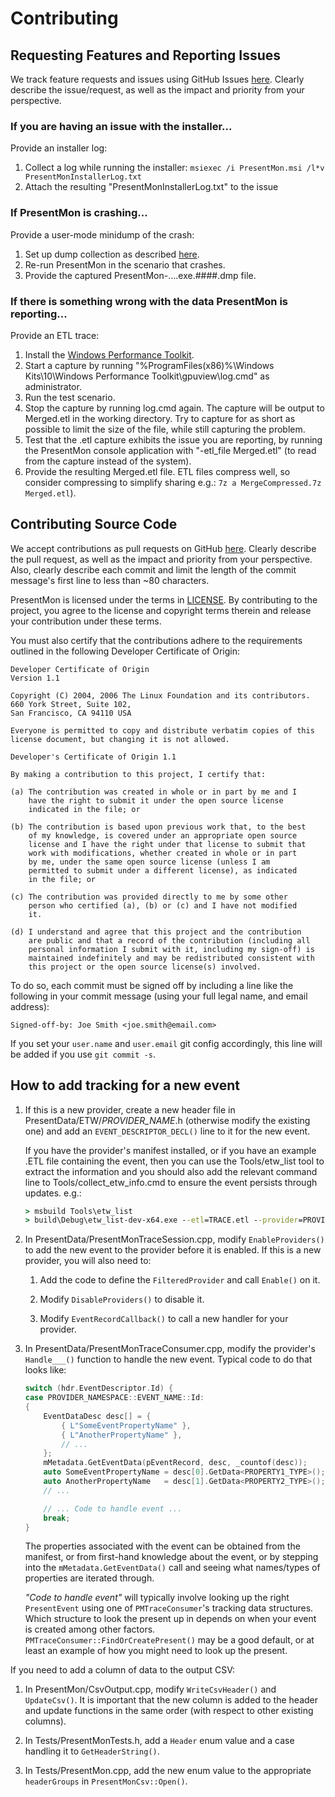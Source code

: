 # Contributing

## Requesting Features and Reporting Issues

We track feature requests and issues using GitHub Issues [here](https://github.com/GameTechDev/PresentMon/issues).  Clearly describe the issue/request, as well as the impact and priority from your perspective.

### If you are having an issue with the installer...

Provide an installer log:

1. Collect a log while running the installer: `msiexec /i PresentMon.msi /l*v PresentMonInstallerLog.txt`
2. Attach the resulting "PresentMonInstallerLog.txt" to the issue

### If PresentMon is crashing...

Provide a user-mode minidump of the crash:

1. Set up dump collection as described [here](https://docs.microsoft.com/en-us/windows/win32/wer/collecting-user-mode-dumps).
2. Re-run PresentMon in the scenario that crashes.
3. Provide the captured PresentMon-....exe.####.dmp file.

### If there is something wrong with the data PresentMon is reporting...

Provide an ETL trace:

1. Install the [Windows Performance Toolkit](https://www.google.com/search?q=windows+performance+toolkit+download&btnI).
2. Start a capture by running "%ProgramFiles(x86)%\Windows Kits\10\Windows Performance Toolkit\gpuview\log.cmd" as administrator.
3. Run the test scenario.
4. Stop the capture by running log.cmd again. The capture will be output to Merged.etl in the working directory.  Try to capture for as short as possible to limit the size of the file, while still capturing the problem.
5. Test that the .etl capture exhibits the issue you are reporting, by running the PresentMon console application with "-etl_file Merged.etl" (to read from the capture instead of the system).
6. Provide the resulting Merged.etl file.  ETL files compress well, so consider compressing to simplify sharing e.g.: `7z a MergeCompressed.7z Merged.etl`).

## Contributing Source Code

We accept contributions as pull requests on GitHub [here](https://github.com/GameTechDev/PresentMon/pulls). Clearly describe the pull request, as well as the impact and priority from your perspective.  Also, clearly describe each commit and limit the length of the commit message's first line to less than ~80 characters.

PresentMon is licensed under the terms in [LICENSE](https://github.com/GameTechDev/PresentMon/blob/main/LICENSE.txt). By contributing to the project, you agree to the license and copyright terms therein and release your contribution under these terms.

You must also certify that the contributions adhere to the requirements outlined in the following Developer Certificate of Origin:

```text
Developer Certificate of Origin
Version 1.1

Copyright (C) 2004, 2006 The Linux Foundation and its contributors.
660 York Street, Suite 102,
San Francisco, CA 94110 USA

Everyone is permitted to copy and distribute verbatim copies of this
license document, but changing it is not allowed.

Developer's Certificate of Origin 1.1

By making a contribution to this project, I certify that:

(a) The contribution was created in whole or in part by me and I
    have the right to submit it under the open source license
    indicated in the file; or

(b) The contribution is based upon previous work that, to the best
    of my knowledge, is covered under an appropriate open source
    license and I have the right under that license to submit that
    work with modifications, whether created in whole or in part
    by me, under the same open source license (unless I am
    permitted to submit under a different license), as indicated
    in the file; or

(c) The contribution was provided directly to me by some other
    person who certified (a), (b) or (c) and I have not modified
    it.

(d) I understand and agree that this project and the contribution
    are public and that a record of the contribution (including all
    personal information I submit with it, including my sign-off) is
    maintained indefinitely and may be redistributed consistent with
    this project or the open source license(s) involved.
```

To do so, each commit must be signed off by including a line like the following in your commit message (using your full legal name, and email address):

```text
Signed-off-by: Joe Smith <joe.smith@email.com>
```

If you set your `user.name` and `user.email` git config accordingly, this line will be added if you use `git commit -s`.

## How to add tracking for a new event

1. If this is a new provider, create a new header file in
   PresentData/ETW/_PROVIDER\_NAME_.h (otherwise modify the existing one) and
   add an `EVENT_DESCRIPTOR_DECL()` line to it for the new event.

   If you have the provider's manifest installed, or if you have an example
   .ETL file containing the event, then you can use the Tools/etw\_list tool to
   extract the information and you should also add the relevant command line to
   Tools/collect\_etw\_info.cmd to ensure the event persists through updates.
   e.g.:

    ```bat
    > msbuild Tools\etw_list
    > build\Debug\etw_list-dev-x64.exe --etl=TRACE.etl --provider=PROVIDER_NAME --event=* --no_event_structs
    ```

2. In PresentData/PresentMonTraceSession.cpp, modify `EnableProviders()` to add the new
   event to the provider before it is enabled.  If this is a new provider, you
   will also need to:

    1. Add the code to define the `FilteredProvider` and call `Enable()` on it.

    2. Modify `DisableProviders()` to disable it.

    3. Modify `EventRecordCallback()` to call a new handler for your provider.

3. In PresentData/PresentMonTraceConsumer.cpp, modify the provider's
   `Handle___()` function to handle the new event.  Typical code to do that
    looks like:

    ```cpp
    switch (hdr.EventDescriptor.Id) {
    case PROVIDER_NAMESPACE::EVENT_NAME::Id:
    {
        EventDataDesc desc[] = {
            { L"SomeEventPropertyName" },
            { L"AnotherPropertyName" },
            // ...
        };
        mMetadata.GetEventData(pEventRecord, desc, _countof(desc));
        auto SomeEventPropertyName = desc[0].GetData<PROPERTY1_TYPE>();
        auto AnotherPropertyName   = desc[1].GetData<PROPERTY2_TYPE>();
        // ...

        // ... Code to handle event ...
        break;
    }
    ```

    The properties associated with the event can be obtained from the manifest,
    or from first-hand knowledge about the event, or by stepping into the
    `mMetadata.GetEventData()` call and seeing what names/types of properties are
    iterated through.

    *"Code to handle event"* will typically involve looking up the right
    `PresentEvent` using one of `PMTraceConsumer`'s tracking data structures.
    Which structure to look the present up in depends on when your event is created
    among other factors.  `PMTraceConsumer::FindOrCreatePresent()` may be a good
    default, or at least an example of how you might need to look up the present.

If you need to add a column of data  to the output CSV:

1. In PresentMon/CsvOutput.cpp, modify `WriteCsvHeader()` and `UpdateCsv()`.
   It is important that the new column is added to the header and update
   functions in the same order (with respect to other existing columns).

2. In Tests/PresentMonTests.h, add a `Header` enum value and a case handling it
   to `GetHeaderString()`.

3. In Tests/PresentMon.cpp, add the new enum value to the appropriate
   `headerGroups` in `PresentMonCsv::Open()`.
